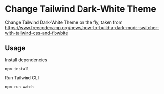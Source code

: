 # Change Tailwind Dark-White Theme 

Change Tailwind Dark-White Theme on the fly, taken from https://www.freecodecamp.org/news/how-to-build-a-dark-mode-switcher-with-tailwind-css-and-flowbite

## Usage

Install dependencies

```
npm install
```

Run Tailwind CLI

```
npm run watch
```
